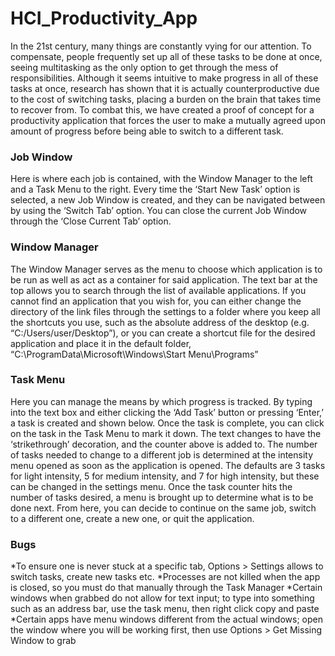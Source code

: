 # HCI_Productivity_App
In the 21st century, many things are constantly vying for our attention.
To compensate, people frequently set up all of these tasks to be done at once, seeing multitasking as the
only option to get through the mess of responsibilities. Although it seems intuitive to make progress in all
of these tasks at once, research has shown that it is actually counterproductive due to the cost of
switching tasks, placing a burden on the brain that takes time to recover from. To combat this, we have created
a proof of concept for a productivity application that forces the user to make a mutually agreed upon amount
of progress before being able to switch to a different task.

### Job Window
Here is where each job is contained, with the Window Manager to the left and a Task Menu to the right. Every time the ‘Start New Task’ option is selected, a new Job Window is created, and they can be navigated between by using the ‘Switch Tab’ option. You can close the current Job Window through the ‘Close Current Tab’ option.

### Window Manager
The Window Manager serves as the menu to choose which application is to be run as well as act as a container for said application. The text bar at the top allows you to search through the list of available applications. If you cannot find an application that you wish for, you can either change the directory of the link files through the settings to a folder where you keep all the shortcuts you use, such as the absolute address of the desktop (e.g. “C:/Users/user/Desktop”), or you can create a shortcut file for the desired application and place it in the default folder, “C:\ProgramData\Microsoft\Windows\Start Menu\Programs”

### Task Menu
Here you can manage the means by which progress is tracked. By typing into the text box and either clicking the ‘Add Task’ button or pressing ‘Enter,’ a task is created and shown below. Once the task is complete, you can click on the task in the Task Menu to mark it down. The text changes to have the ‘strikethrough’ decoration, and the counter above is added to. The number of tasks needed to change to a different job is determined at the intensity menu opened as soon as the application is opened. The defaults are 3 tasks for light intensity, 5 for medium intensity, and 7 for high intensity, but these can be changed in the settings menu. Once the task counter hits the number of tasks desired, a menu is brought up to determine what is to be done next. From here, you can decide to continue on the same job, switch to a different one, create a new one, or quit the application.

### Bugs
*To ensure one is never stuck at a specific tab, Options > Settings allows to switch tasks, create new tasks etc.
*Processes are not killed when the app is closed, so you must do that manually through the Task Manager
*Certain windows when grabbed do not allow for text input; to type into something such as an address bar, use the task menu, then right click copy and paste
*Certain apps have menu windows different from the actual windows; open the window where you will be working first, then use Options > Get Missing Window to grab
